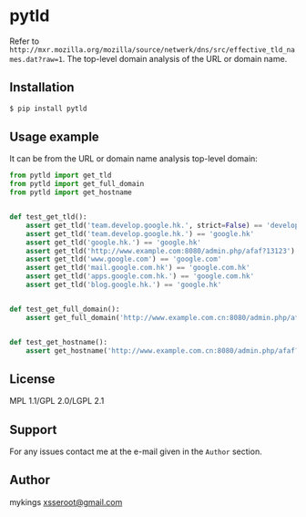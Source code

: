 # pytld

Refer to `http://mxr.mozilla.org/mozilla/source/netwerk/dns/src/effective_tld_names.dat?raw=1`. The top-level domain analysis of the URL or domain name.

## Installation

```bash
$ pip install pytld
```

## Usage example

It can be from the URL or domain name analysis top-level domain:

```python
from pytld import get_tld
from pytld import get_full_domain
from pytld import get_hostname


def test_get_tld():
    assert get_tld('team.develop.google.hk.', strict=False) == 'develop.google.hk'
    assert get_tld('team.develop.google.hk.') == 'google.hk'
    assert get_tld('google.hk.') == 'google.hk'
    assert get_tld('http://www.example.com:8080/admin.php/afaf?13123') == 'example.com'
    assert get_tld('www.google.com') == 'google.com'
    assert get_tld('mail.google.com.hk') == 'google.com.hk'
    assert get_tld('apps.google.com.hk.') == 'google.com.hk'
    assert get_tld('blog.google.hk.') == 'google.hk'


def test_get_full_domain():
    assert get_full_domain('http://www.example.com.cn:8080/admin.php/afaf?13123') == 'www.example.com.cn'


def test_get_hostname():
    assert get_hostname('http://www.example.com.cn:8080/admin.php/afaf?13123') == 'www'

```

## License

MPL 1.1/GPL 2.0/LGPL 2.1

## Support

For any issues contact me at the e-mail given in the `Author` section.

## Author

mykings <xsseroot@gmail.com>
